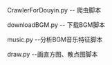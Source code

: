 CrawlerForDouyin.py -- 爬虫脚本

downloadBGM.py -- 下载BGM脚本

music.py  --分析BGM音乐特征脚本

draw.py --画直方图、散点图脚本